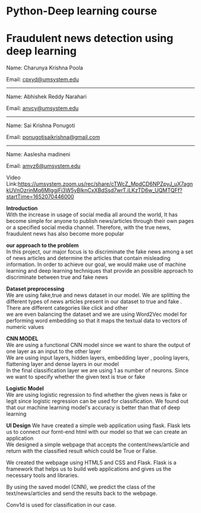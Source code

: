 # Python-Deep learning course


<html>
<head>
  <h1> Fraudulent news detection using deep learning</h1>
 </head>
 <body>
 <p>
Name: Charunya Krishna Poola</br> 
 
Email: cpxyd@umsystem.edu</br>
<hr>

Name: Abhishek Reddy Narahari</br> 

Email: anvcy@umsystem.edu</br>
  
<hr>
Name: Sai Krishna Ponugoti</br>

Email: ponugotisaikrishna@gmail.com</br>

<hr>
Name: Aaslesha madineni </br>

Email: amyz6@umsystem.edu</br>

Video Link:https://umsystem.zoom.us/rec/share/cTWcZ_MpdCD6NPZpyJ_uX7agnkUVnOzrinMq6MIggjFi3W5yBlknCxXBdSsd7wrT.iLKzTD6w_UQMTQFf?startTime=1652070446000

 </p>
<p> 
<b> Introduction</b></br>
With the increase in usage of social media all around the world, It has become simple for anyone to publish news/articles through their own pages or a specified social media channel. Therefore, with the true news, fraudulent news has also become more popular</br>
</p>
<p>
  <b> our approach to the problem</b></br>
  In this project, our major focus is to discriminate the fake news among a set of news articles and determine the articles that contain misleading information. In order to achieve our goal, we would make use of machine learning and deep learning techniques  that provide an possible approach to discriminate between true and fake news</br>
  </p>
  <p> <b>Dataset preprocessing</b></br>
We are using fake,true and news dataset in our model. We are splitting the different types of news articles present in our dataset to true and fake . There are different categories like click and other</br>
we are even balancing the dataset and we are using Word2Vec model for performing word embedding so that it maps the textual data to vectors of numeric values</br>
</p>
  
  <p> <b>CNN MODEL</b></br>
  We are using a functional CNN model since we want to share the output of one layer as an input to the other layer</br>
We are using input layers, hidden layers, embedding layer , pooling layers, flattening layer and dense layers in our model</br>
In the final classification layer we are using 1 as number of neurons. Since we want to specify whether the given text is true or fake</p>
<p> <b>Logistic Model</b></br>
 We are using logistic regression to find whether the given news is fake or legit since logistic regression can be used for classification. We found out that our machine learning model's accuracy is better than that of deep learning</br>
 </p>
 <p><b> UI Design</b>
  We have created a simple web  application using flask. Flask lets us to connect our fornt-end html with our model so that we can create an application</br>
  We designed a simple webpage that accepts the content/news/article and return with the classified result which could be True or False.</br>

We created the webpage using HTML5 and CSS and Flask. Flask is a framework that helps us to build web applications and gives us the necessary tools and libraries.</br>

By using the saved model (CNN), we predict the class of the text/news/articles and send the results back to the webpage.</br>

Conv1d is used for classification in our case.</br>
</p>
</body> 
</html>
